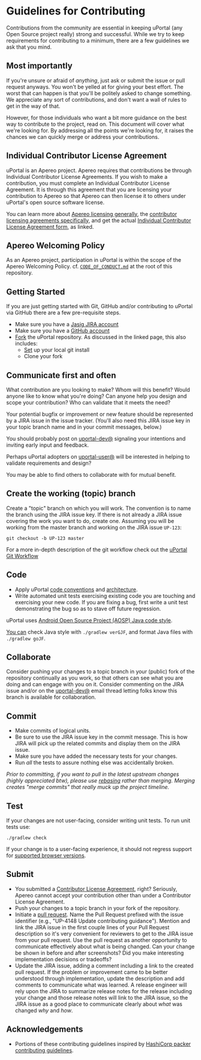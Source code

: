 # Guidelines for Contributing

Contributions from the community are essential in keeping uPortal (any Open Source project really) strong and successful.  While we try to keep requirements for contributing to a minimum, there are a few guidelines we ask that you mind.

## Most importantly

If you're unsure or afraid of _anything_, just ask or submit the issue or pull request anyways. You 
won't be yelled at for giving your best effort. The worst that can happen is that you'll be politely
asked to change something. We appreciate any sort of contributions, and don't want a wall of rules 
to get in the way of that.

However, for those individuals who want a bit more guidance on the best way to contribute to the 
project, read on. This document will cover what we're looking for. By addressing all the points 
we're looking for, it raises the chances we can quickly merge or address your contributions.

## Individual Contributor License Agreement

uPortal is an Apereo project.  Apereo requires that contributions be through Individual Contributor License Agreements.  If you wish to make a contribution, you must complete an Individual Contributor License Agreement.  It is through this agreement that you are licensing your contribution to Apereo so that Apereo can then license it to others under uPortal's open source software license.

You can learn more about [Apereo licensing generally][], the [contributor licensing agreements specifically][], and get the actual [Individual Contributor License Agreement form][], as linked.


## Apereo Welcoming Policy

As an Apereo project, participation in uPortal is within the scope of the Apereo Welcoming Policy. cf. [`CODE_OF_CONDUCT.md`][] at the root of this repository.


## Getting Started

If you are just getting started with Git, GitHub and/or contributing to uPortal via GitHub there are a few pre-requisite steps.

*   Make sure you have a [Jasig JIRA account](https://issues.jasig.org)
*   Make sure you have a [GitHub account](https://github.com/signup/free)
*   [Fork](http://help.github.com/fork-a-repo) the uPortal repository.  As discussed in the linked page, this also includes:
    *   [Set](https://help.github.com/articles/set-up-git) up your local git install
    *   Clone your fork


## Communicate first and often

What contribution are you looking to make?  Whom will this benefit?  Would anyone like to know what you're doing? Can anyone help you design and scope your contribution?  Who can validate that it meets the need?

Your potential bugfix or improvement or new feature should be represented by a JIRA issue in the issue tracker.  (You'll also need this JIRA issue key in your topic branch name and in your commit messages, below.)

You should probably post on [uportal-dev@][] signaling your intentions and inviting early input and feedback.

Perhaps uPortal adopters on [uportal-user@][] will be interested in helping to validate requirements and design?

You may be able to find others to collaborate with for mutual benefit.


## Create the working (topic) branch

Create a "topic" branch on which you will work.  The convention is to name the branch using the JIRA issue key.  If there is not already a JIRA issue covering the work you want to do, create one.  Assuming you will be working from the master branch and working on the JIRA issue `UP-123`:

```shell
git checkout -b UP-123 master
```

For a more in-depth description of the git workflow check out the
[uPortal Git Workflow](https://wiki.jasig.org/display/UPC/Git+Workflow+for+Non-Committers)


## Code

*   Apply uPortal [code conventions][] and [architecture][].
*   Write automated unit tests exercising existing code you are touching and exercising your new code.  If you are fixing a bug, first write a unit test demonstrating the bug so as to stave off future regression.

uPortal uses [Android Open Source Project (AOSP) Java code style][AOSP Java style].

[You can][google-java-format-gradle-plugin_quickstart] check Java style with `./gradlew verGJF`,
and format Java files with `./gradlew goJF`.

## Collaborate

Consider pushing your changes to a topic branch in your (public) fork of the repository continually as you work, so that others can see what you are doing and can engage with you on it.  Consider commenting on the JIRA issue and/or on the [uportal-dev@][] email thread letting folks know this branch is available for collaboration.


## Commit

*   Make commits of logical units.
*   Be sure to use the JIRA issue key in the commit message.  This is how JIRA will pick up the related commits and display them on the JIRA issue.
*   Make sure you have added the necessary tests for your changes.
*   Run _all_ the tests to assure nothing else was accidentally broken.

_Prior to committing, if you want to pull in the latest upstream changes  (highly appreciated btw), please use [rebasing](https://www.atlassian.com/git/tutorials/merging-vs-rebasing) rather than merging.  Merging creates "merge commits" that really muck up the project timeline._


## Test

If your changes are not user-facing, consider writing unit tests. To run unit tests use:

```shell
./gradlew check
```

If your change is to a user-facing experience, it should not regress support for [supported browser versions](SUPPORTED_BROWSERS.md).


## Submit

*   You submitted a [Contributor License Agreement][], right?  Seriously, Apereo cannot accept your contribution other than under a Contributor License Agreement.
*   Push your changes to a topic branch in your fork of the repository.
*   Initiate a [pull request](http://help.github.com/send-pull-requests/).  Name the Pull Request prefixed with the issue identifier (e.g., "UP-4148 Update contributing guidance").  Mention and link the JIRA issue in the first couple lines of your Pull Request description so it's very convenient for reviewers to get to the JIRA issue from your pull request.  Use the pull request as another opportunity to communicate effectively about what is being changed.  Can your change be shown in before and after screenshots?  Did you make interesting implementation decisions or tradeoffs?
*   Update the JIRA issue, adding a comment including a link to the created pull request.  If the problem or improvement came to be better understood through implementation, update the description and add comments to communicate what was learned.  A release engineer will rely upon the JIRA to summarize release notes for the release including your change and those release notes will link to the JIRA issue, so the JIRA issue as a good place to communicate clearly about _what_ was changed _why_ and _how_.


## Acknowledgements

* Portions of these contributing guidelines inspired by 
  [HashiCorp packer contributing guidelines][].

[Apereo licensing generally]: http://www.apereo.org/licensing
[contributor licensing agreements specifically]: http://www.apereo.org/licensing/agreements
[Contributor License Agreement]: http://www.apereo.org/licensing/agreements
[Individual Contributor License Agreement form]: https://www.apereo.org/licensing/agreements/icla

[`CODE_OF_CONDUCT.md`]: CODE_OF_CONDUCT.md

[uportal-dev@]: https://wiki.jasig.org/display/JSG/uportal-dev
[uportal-user@]: https://wiki.jasig.org/display/JSG/uportal-user

[code conventions]: https://wiki.jasig.org/display/UPM41/Code+Styles+and+Conventions
[AOSP Java style]: https://source.android.com/setup/contribute/code-style

[google-java-format-gradle-plugin_quickstart]: https://github.com/sherter/google-java-format-gradle-plugin#quick-start

[architecture]: https://wiki.jasig.org/pages/viewpage.action?pageId=65274379

[HashiCorp packer contributing guidelines]: https://github.com/hashicorp/packer/commit/87edf671771680e0989798a3460ff00453b9aa89#diff-6a3371457528722a734f3c51d9238c13
